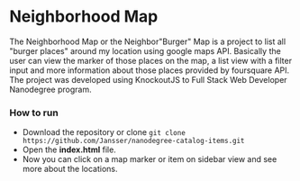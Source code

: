 # Neighborhood Map

The Neighborhood Map or the Neighbor"Burger" Map is a project to list all "burger places" around my location using google maps API.
Basically the user can view the marker of those places on the map, a list view with a filter input and more information about those places provided by foursquare API. The project was developed using KnockoutJS to Full Stack Web Developer Nanodegree program.

### How to run

* Download the repository or clone ```git clone https://github.com/Jansser/nanodegree-catalog-items.git```
* Open the **index.html** file.
* Now you can click on a map marker or item on sidebar view and see more about the locations.